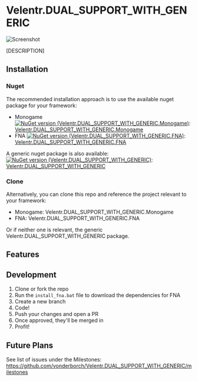 # Velentr.DUAL_SUPPORT_WITH_GENERIC

![Screenshot](https://github.com/vonderborch/Velentr.DUAL_SUPPORT_WITH_GENERIC/blob/main/logo.png?raw=true)

[DESCRIPTION]

## Installation

### Nuget

The recommended installation approach is to use the available nuget package for your framework:

- Monogame [![NuGet version (Velentr.DUAL_SUPPORT_WITH_GENERIC.Monogame)](https://img.shields.io/nuget/v/Velentr.DUAL_SUPPORT_WITH_GENERIC.Monogame.svg?style=flat-square)](https://www.nuget.org/packages/Velentr.DUAL_SUPPORT_WITH_GENERIC.Monogame/): [Velentr.DUAL_SUPPORT_WITH_GENERIC.Monogame](https://www.nuget.org/packages/Velentr.DUAL_SUPPORT_WITH_GENERIC.Monogame/)
- FNA [![NuGet version (Velentr.DUAL_SUPPORT_WITH_GENERIC.FNA)](https://img.shields.io/nuget/v/Velentr.DUAL_SUPPORT_WITH_GENERIC.FNA.svg?style=flat-square)](https://www.nuget.org/packages/Velentr.DUAL_SUPPORT_WITH_GENERIC.FNA/): [Velentr.DUAL_SUPPORT_WITH_GENERIC.FNA](https://www.nuget.org/packages/Velentr.DUAL_SUPPORT_WITH_GENERIC.FNA/)

A generic nuget package is also available: [![NuGet version (Velentr.DUAL_SUPPORT_WITH_GENERIC)](https://img.shields.io/nuget/v/Velentr.DUAL_SUPPORT_WITH_GENERIC.svg?style=flat-square)](https://www.nuget.org/packages/Velentr.DUAL_SUPPORT_WITH_GENERIC/): [Velentr.DUAL_SUPPORT_WITH_GENERIC](https://www.nuget.org/packages/Velentr.DUAL_SUPPORT_WITH_GENERIC/)

### Clone

Alternatively, you can clone this repo and reference the project relevant to your framework:

- Monogame: Velentr.DUAL_SUPPORT_WITH_GENERIC.Monogame
- FNA: Velentr.DUAL_SUPPORT_WITH_GENERIC.FNA

Or if neither one is relevant, the generic Velentr.DUAL_SUPPORT_WITH_GENERIC package.

## Features

## Development

1. Clone or fork the repo
2. Run the `install_fna.bat` file to download the dependencies for FNA
3. Create a new branch
4. Code!
5. Push your changes and open a PR
6. Once approved, they'll be merged in
7. Profit!

## Future Plans

See list of issues under the Milestones: https://github.com/vonderborch/Velentr.DUAL_SUPPORT_WITH_GENERIC/milestones
